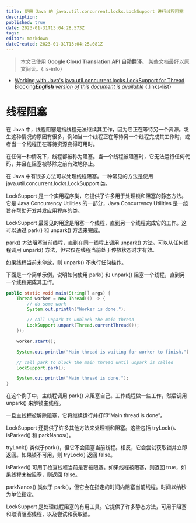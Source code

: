 ```yaml
---
title: 使用 Java 的 java.util.concurrent.locks.LockSupport 进行线程阻塞
description: 
published: true
date: 2023-01-31T13:04:28.573Z
tags: 
editor: markdown
dateCreated: 2023-01-31T13:04:25.081Z
---
```


> 本文已使用 **Google Cloud Translation API 自动翻译**。
某些文档最好以原文阅读。{.is-info}

- [Working with Java's java.util.concurrent.locks.LockSupport for Thread Blocking***English** version of this document is available*](/en/Knowledge-base/Java/working-with-java-s-java-util-concurrent-locks-locksupport-for-thread-blocking)
{.links-list}



线程阻塞
===============

在 Java 中，线程阻塞是指线程无法继续其工作，因为它正在等待另一个资源。发生这种情况的原因有很多，例如当一个线程正在等待另一个线程完成其工作时，或者当一个线程正在等待资源变得可用时。

在任何一种情况下，线程都被称为阻塞。当一个线程被阻塞时，它无法运行任何代码，并且在阻塞被移除之前有效地停止。

在 Java 中有很多方法可以处理线程阻塞。一种常见的方法是使用 java.util.concurrent.locks.LockSupport 类。

LockSupport 是一个实用程序类，它提供了许多用于处理锁和阻塞的静态方法。它是 Java Concurrency Utilities 的一部分，Java Concurrency Utilities 是一组旨在帮助开发并发应用程序的类。

LockSupport 最常见的用途是阻塞一个线程，直到另一个线程完成它的工作。这可以通过 park() 和 unpark() 方法来完成。

park() 方法阻塞当前线程，直到在同一线程上调用 unpark() 方法。可以从任何线程调用 unpark() 方法，但它仅在线程当前处于停放状态时才有效。

如果线程当前未停放，则 unpark() 不执行任何操作。

下面是一个简单示例，说明如何使用 park() 和 unpark() 阻塞一个线程，直到另一个线程完成其工作。

```java
public static void main(String[] args) {
    Thread worker = new Thread(() -> {
        // do some work
        System.out.println("Worker is done.");

        // call unpark to unblock the main thread
        LockSupport.unpark(Thread.currentThread());
    });

    worker.start();

    System.out.println("Main thread is waiting for worker to finish.");

    // call park to block the main thread until unpark is called
    LockSupport.park();

    System.out.println("Main thread is done.");
}
```

在这个例子中，主线程调用 park() 来阻塞自己。工作线程做一些工作，然后调用 unpark() 来解锁主线程。

一旦主线程被解除阻塞，它将继续运行并打印“Main thread is done”。

LockSupport 还提供了许多其他方法来处理锁和阻塞。这些包括 tryLock()、isParked() 和 parkNanos()。

tryLock() 类似于park()，但它不会阻塞当前线程。相反，它会尝试获取锁并立即返回。如果锁不可用，则 tryLock() 返回 false。

isParked() 可用于检查线程当前是否被阻塞。如果线程被阻塞，则返回 true，如果线程未被阻塞，则返回 false。

parkNanos() 类似于 park()，但它会在指定的时间内阻塞当前线程。时间以纳秒为单位指定。

 LockSupport 是处理线程阻塞的有用工具。它提供了许多静态方法，可用于阻塞和取消阻塞线程，以及尝试和获取锁。